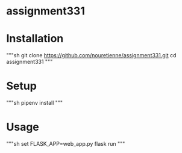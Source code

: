 # assignment331


# Installation

"""sh
git clone https://github.com/nouretienne/assignment331.git
cd assignment331
"""


# Setup

"""sh
pipenv install
"""


# Usage
"""sh
set FLASK_APP=web_app.py
flask run
"""
